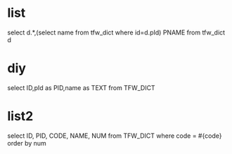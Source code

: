 list
===
select d.*,(select name from tfw_dict  where id=d.pId) PNAME from tfw_dict d 

diy
===
select ID,pId as PID,name as TEXT from  TFW_DICT 

list2
=====
select
    ID,
    PID,
    CODE,
    NAME,
    NUM
from
    TFW_DICT 
where code = #{code} order by num